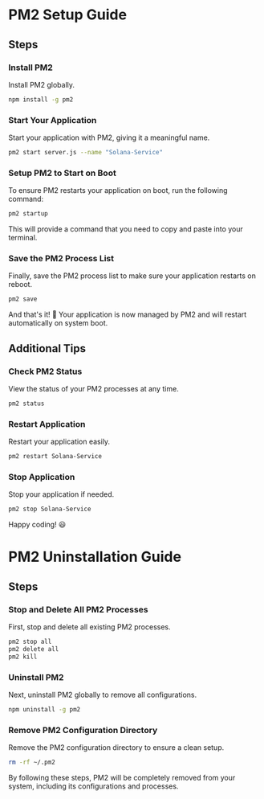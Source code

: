 # PM2 Setup Guide

## Steps

### Install PM2
Install PM2 globally.

```bash
npm install -g pm2
```

### Start Your Application
Start your application with PM2, giving it a meaningful name.

```bash
pm2 start server.js --name "Solana-Service"
```

### Setup PM2 to Start on Boot
To ensure PM2 restarts your application on boot, run the following command:

```bash
pm2 startup
```

This will provide a command that you need to copy and paste into your terminal.

### Save the PM2 Process List
Finally, save the PM2 process list to make sure your application restarts on reboot.

```bash
pm2 save
```

And that's it! 🎉 Your application is now managed by PM2 and will restart automatically on system boot.

## Additional Tips

### Check PM2 Status
View the status of your PM2 processes at any time.

```bash
pm2 status
```

### Restart Application
Restart your application easily.

```bash
pm2 restart Solana-Service
```

### Stop Application
Stop your application if needed.

```bash
pm2 stop Solana-Service
```

Happy coding! 😃

# PM2 Uninstallation Guide

## Steps

### Stop and Delete All PM2 Processes
First, stop and delete all existing PM2 processes.

```bash
pm2 stop all
pm2 delete all
pm2 kill
```

### Uninstall PM2
Next, uninstall PM2 globally to remove all configurations.

```bash
npm uninstall -g pm2
```

### Remove PM2 Configuration Directory
Remove the PM2 configuration directory to ensure a clean setup.

```bash
rm -rf ~/.pm2
```

By following these steps, PM2 will be completely removed from your system, including its configurations and processes.
